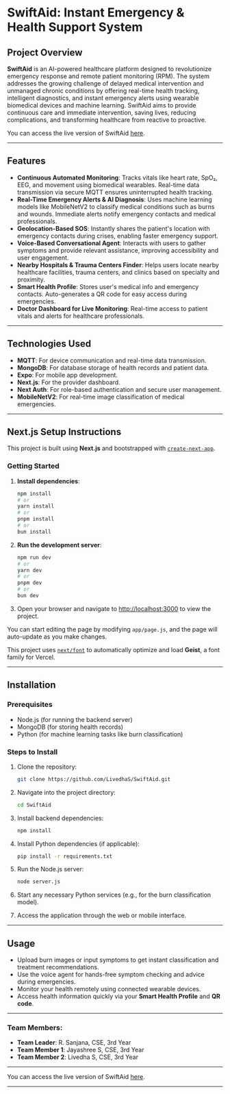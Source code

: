 

# SwiftAid: Instant Emergency & Health Support System

## **Project Overview**

**SwiftAid** is an AI-powered healthcare platform designed to revolutionize emergency response and remote patient monitoring (RPM). The system addresses the growing challenge of delayed medical intervention and unmanaged chronic conditions by offering real-time health tracking, intelligent diagnostics, and instant emergency alerts using wearable biomedical devices and machine learning. SwiftAid aims to provide continuous care and immediate intervention, saving lives, reducing complications, and transforming healthcare from reactive to proactive.

You can access the live version of SwiftAid [here](https://swift-aid-ruby.vercel.app/).

---

## **Features**

* **Continuous Automated Monitoring**: Tracks vitals like heart rate, SpO₂, EEG, and movement using biomedical wearables. Real-time data transmission via secure MQTT ensures uninterrupted health tracking.
* **Real-Time Emergency Alerts & AI Diagnosis**: Uses machine learning models like MobileNetV2 to classify medical conditions such as burns and wounds. Immediate alerts notify emergency contacts and medical professionals.
* **Geolocation-Based SOS**: Instantly shares the patient's location with emergency contacts during crises, enabling faster emergency support.
* **Voice-Based Conversational Agent**: Interacts with users to gather symptoms and provide relevant assistance, improving accessibility and user engagement.
* **Nearby Hospitals & Trauma Centers Finder**: Helps users locate nearby healthcare facilities, trauma centers, and clinics based on specialty and proximity.
* **Smart Health Profile**: Stores user's medical info and emergency contacts. Auto-generates a QR code for easy access during emergencies.
* **Doctor Dashboard for Live Monitoring**: Real-time access to patient vitals and alerts for healthcare professionals.

---

## **Technologies Used**

* **MQTT**: For device communication and real-time data transmission.
* **MongoDB**: For database storage of health records and patient data.
* **Expo**: For mobile app development.
* **Next.js**: For the provider dashboard.
* **Next Auth**: For role-based authentication and secure user management.
* **MobileNetV2**: For real-time image classification of medical emergencies.

---

## **Next.js Setup Instructions**

This project is built using **Next.js** and bootstrapped with [`create-next-app`](https://github.com/vercel/next.js/tree/canary/packages/create-next-app).

### **Getting Started**

1. **Install dependencies**:

   ```bash
   npm install
   # or
   yarn install
   # or
   pnpm install
   # or
   bun install
   ```

2. **Run the development server**:

   ```bash
   npm run dev
   # or
   yarn dev
   # or
   pnpm dev
   # or
   bun dev
   ```

3. Open your browser and navigate to [http://localhost:3000](http://localhost:3000) to view the project.

You can start editing the page by modifying `app/page.js`, and the page will auto-update as you make changes.

This project uses [`next/font`](https://nextjs.org/docs/app/building-your-application/optimizing/fonts) to automatically optimize and load **Geist**, a font family for Vercel.

---

## **Installation**

### **Prerequisites**

* Node.js (for running the backend server)
* MongoDB (for storing health records)
* Python (for machine learning tasks like burn classification)

### **Steps to Install**

1. Clone the repository:

   ```bash
   git clone https://github.com/LivedhaS/SwiftAid.git
   ```

2. Navigate into the project directory:

   ```bash
   cd SwiftAid
   ```

3. Install backend dependencies:

   ```bash
   npm install
   ```

4. Install Python dependencies (if applicable):

   ```bash
   pip install -r requirements.txt
   ```

5. Run the Node.js server:

   ```bash
   node server.js
   ```

6. Start any necessary Python services (e.g., for the burn classification model).

7. Access the application through the web or mobile interface.

---

## **Usage**

* Upload burn images or input symptoms to get instant classification and treatment recommendations.
* Use the voice agent for hands-free symptom checking and advice during emergencies.
* Monitor your health remotely using connected wearable devices.
* Access health information quickly via your **Smart Health Profile** and **QR code**.

---


### **Team Members**:

* **Team Leader**: R. Sanjana, CSE, 3rd Year
* **Team Member 1**: Jayashree S, CSE, 3rd Year
* **Team Member 2**: Livedha S, CSE, 3rd Year

---

You can access the live version of SwiftAid [here](https://swift-aid-ruby.vercel.app/).

---

